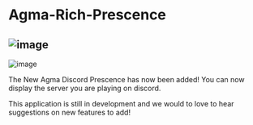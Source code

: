 # Agma-Rich-Prescence

![image](https://user-images.githubusercontent.com/96556167/196036005-34d386a5-f8a8-4fc8-8dbd-0258ae13f6f1.png)
----
![image](https://user-images.githubusercontent.com/96556167/196035982-cff6eb1c-3a49-41e2-8f2b-cae289b31ce1.png)



The New Agma Discord Prescence has now been added! You can now display the server you are playing on discord.


This application is still in development and we would to love to hear suggestions on new features to add!
